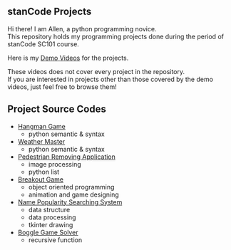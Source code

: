 ## stanCode Projects
Hi there! I am Allen, a python programming novice.\
This repository holds my programming projects done during the period of stanCode SC101 course.

Here is my [Demo Videos](https://drive.google.com/drive/folders/1mlEoBpaRqLUF8tJpBux85MxXH6MyvD42?usp=sharing) for the projects.

These videos does not cover every project in the repository.\
If you are interested in projects other than those covered by the demo videos, just feel free to browse them!

## Project Source Codes
- [Hangman Game](https://github.com/Allen5256/sc-projects/blob/3f6b338a70059771bc3e17cf3cc4a74187645523/sc-project/SC101_Assignment0/hangman.py)
  - python semantic & syntax
- [Weather Master](https://github.com/Allen5256/sc-projects/blob/3f6b338a70059771bc3e17cf3cc4a74187645523/sc-project/SC101_Assignment0/weather_master.py)
  - python semantic & syntax
- [Pedestrian Removing Application](https://github.com/Allen5256/sc-projects/blob/3f6b338a70059771bc3e17cf3cc4a74187645523/sc-project/SC101_Assignment3_DS/stanCodoshop.py)
  - image processing
  - python list
- [Breakout Game](https://github.com/Allen5256/sc-projects/blob/3f6b338a70059771bc3e17cf3cc4a74187645523/sc-project/SC101_Assignment2_OOP2/breakout.py)
  - object oriented programming
  - animation and game designing
- [Name Popularity Searching System](https://github.com/Allen5256/sc-projects/blob/3f6b338a70059771bc3e17cf3cc4a74187645523/sc-project/SC101_Assignment4_DP&tkinter/babygraphics.py)
  - data structure
  - data processing
  - tkinter drawing
- [Boggle Game Solver](https://github.com/Allen5256/sc-projects/blob/2648b22ef96a725d02cb55180b6c2f844a8e3706/sc-project/SC101_Assignment5_recursion/boggle.py)
  - recursive function
